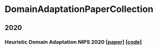 # DomainAdaptationPaperCollection

## 2020
### Heuristic Domain Adaptation NIPS 2020 [[paper]](https://papers.nips.cc/paper/2020/hash/555d6702c950ecb729a966504af0a635-Abstract.html) [[code]](https://github.com/cuishuhao/HDA)
